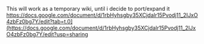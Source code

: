  This will work as a temporary wiki, until i decide to port/expand it
https://docs.google.com/document/d/1rbHyhsgby35XCjdalr15Pvodj11_2IJxO4zbFz0bg7Y/edit?tab=t.0](https://docs.google.com/document/d/1rbHyhsgby35XCjdalr15Pvodj11_2IJxO4zbFz0bg7Y/edit?usp=sharing
